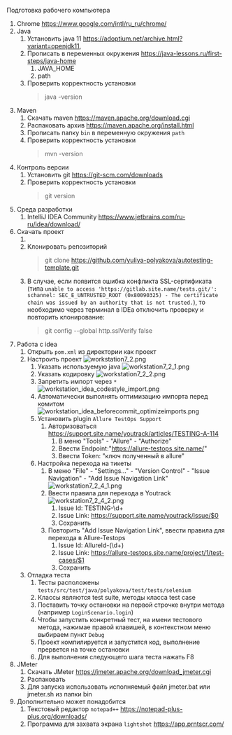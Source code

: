 Подготовка рабочего компьютера

1. Chrome https://www.google.com/intl/ru_ru/chrome/
2. Java
   1. Установить java 11 https://adoptium.net/archive.html?variant=openjdk11,
   2. Прописать в переменных окружения https://java-lessons.ru/first-steps/java-home
      1. JAVA_HOME
      2. path
   3. Проверить корректность установки
      > java -version
3. Maven
   1. Скачать maven https://maven.apache.org/download.cgi 
   2. Распаковать архив https://maven.apache.org/install.html
   3. Прописать папку `bin` в переменную окружения `path` 
   4. Проверить корректность установки
      > mvn -version
4. Контроль версии
   1. Установить git https://git-scm.com/downloads
   2. Проверить корректность установки
      > git version
5. Среда разработки
   1. IntelliJ IDEA Community  https://www.jetbrains.com/ru-ru/idea/download/
6. Скачать проект
   1. <!-- Сгенерить ключ ssh и добавить в гит https://gitlab.site.name/-/profile/keys) -->
   2. Клонировать репозиторий
      >git clone https://github.com/yuliya-polyakova/autotesting-template.git
   3. В случае, если появится ошибка конфликта SSL-сертификата (типа ```unable to access 'https://gitlab.site.name/tests.git/': schannel: SEC_E_UNTRUSTED_ROOT (0x80090325) - The certificate chain was issued by an authority that is not trusted.```), то необходимо через терминал в IDEa отключить проверку и повторить клонирование:
      >git config --global http.sslVerify false      
7. Работа с idea
   1. Открыть `pom.xml` из директории как проект
   2. Настроить проект ![workstation7_2.png](./img/workstation7_2.png)
      1. Указать используемую java ![workstation7_2_1.png](./img/workstation7_2_1.png)
      2. Указать кодировку ![workstation7_2_2.png](./img/workstation7_2_2.png)
      3. Запретить импорт
            через `*` ![workstation_idea_codestyle_import.png](./img/workstation_idea_codestyle_import.png)
      4. Автоматически выполнять оптимизацию импорта перед
         комитом ![workstation_idea_beforecommit_optimizeimports.png](./img/workstation_idea_beforecommit_optimizeimports.png)
      5. Установить plugin `Allure TestOps Support`
         1. Авторизоваться https://support.site.name/youtrack/articles/TESTING-A-114 
            1. В меню "Tools" - "Allure" - "Authorize"
            2. Ввести Endpoint:"https://allure-testops.site.name/"
            3. Ввести Token: "ключ полученный в allure"
      6. Настройка перехода на тикеты 
         1. В меню "File" - "Settings..." - "Version Control" - "Issue Navigation" - "Add Issue Navigation Link" ![workstation7_2_4_1.png](./img/workstation7_2_4_1.png)
         2. Ввести правила для перехода в Youtrack ![workstation7_2_4_2.png](./img/workstation7_2_4_2.png)
            1. Issue Id: TESTING-\d+
            2. Issue Link: https://support.site.name/youtrack/issue/$0
            3. Сохранить
         3. Повторить "Add Issue Navigation Link", ввести правила для перехода в Allure-Testops
            1. Issue Id: AllureId-(\d+)
            2. Issue Link: https://allure-testops.site.name/project/1/test-cases/$1
            3. Сохранить
   3. Отладка теста
      1. Тесты расположены `tests/src/test/java/polyakova/test/tests/selenium`
      2. Классы являются test suite, методы класса test case
      3. Поставить точку остановки на первой строчке внутри метода (например `LoginScenario.login`)
      4. Чтобы запустить конкретный тест, на имени тестового метода, нажимае правой клавишей, в контекстном меню выбираем пункт `Debug` 
      5. Проект компилируется и запустится код, выполнение прервется на точке остановки
      6. Для выполнения следующего шага теста нажать F8
8. JMeter
   1. Скачать JMeter https://jmeter.apache.org/download_jmeter.cgi
   2. Распаковать
   3. Для запуска использовать исполняемый файл jmeter.bat или jmeter.sh из папки bin 
9. Дополнительно может понадобится
   1. Текстовый редактор `notepad++` https://notepad-plus-plus.org/downloads/
   2. Программа для захвата экрана `lightshot` https://app.prntscr.com/

